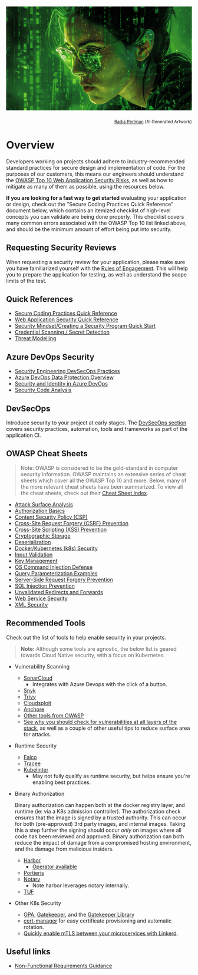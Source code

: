 ![Raadia Perlman](../../assets/images/heroes/radia_perlman.webp)
<p align="right"><sub><a href="https://en.wikipedia.org/wiki/Radia_Perlman" target="_blank">Radia Perlman</a> (AI Generated Artwork)</sub></p>

# Overview

Developers working on projects should adhere to industry-recommended standard practices for secure design and implementation of code. For the purposes of our customers, this means our engineers should understand the [OWASP Top 10 Web Application Security Risks](https://owasp.org/www-project-top-ten/), as well as how to mitigate as many of them as possible, using the resources below.

**If you are looking for a fast way to get started** evaluating your application or design, check out the "Secure Coding Practices Quick Reference" document below, which contains an itemized checklist of high-level concepts you can validate are being done properly. This checklist covers many common errors associated with the OWASP Top 10 list linked above, and should be the minimum amount of effort being put into security.

## Requesting Security Reviews

When requesting a security review for your application, please make sure you have familiarized yourself with the [Rules of Engagement](rules_of_engagement.md). This will help you to prepare the application for testing, as well as understand the scope limits of the test.

## Quick References

- [Secure Coding Practices Quick Reference](https://owasp.org/www-pdf-archive/OWASP_SCP_Quick_Reference_Guide_v2.pdf)
- [Web Application Security Quick Reference](https://owasp.org/www-pdf-archive//OWASP_Web_Application_Security_Quick_Reference_Guide_0.3.pdf)
- [Security Mindset/Creating a Security Program Quick Start](https://github.com/OWASP/Quick-Start-Guide/blob/master/OWASP%20Quick%20Start%20Guide.pdf?raw=true)
- [Credential Scanning / Secret Detection](../continuous_integration/dev_sec_ops/secret_management/credential_scanning.md)
- [Threat Modelling](./threat_modelling.md)

## Azure DevOps Security

- [Security Engineering DevSecOps Practices](https://www.microsoft.com/en-us/securityengineering/devsecops)
- [Azure DevOps Data Protection Overview](https://learn.microsoft.com/en-us/azure/devops/organizations/security/data-protection?view=azure-devops)
- [Security and Identity in Azure DevOps](https://learn.microsoft.com/en-us/azure/devops/organizations/security/about-security-identity?view=azure-devops)
- [Security Code Analysis](https://secdevtools.azurewebsites.net/)

## DevSecOps

Introduce security to your project at early stages. The [DevSecOps section](../continuous_integration/dev_sec_ops/dev_sec_ops.md) covers security practices, automation, tools and frameworks as part of the application CI.

## OWASP Cheat Sheets

> Note: OWASP is considered to be the gold-standard in computer security information. OWASP maintains an extensive series of cheat sheets which cover all the OWASP Top 10 and more. Below, many of the more relevant cheat sheets have been summarized. To view all the cheat sheets, check out their [Cheat Sheet Index](https://github.com/OWASP/CheatSheetSeries/blob/master/Index.md).

- [Attack Surface Analysis](https://github.com/OWASP/CheatSheetSeries/blob/master/cheatsheets/Attack_Surface_Analysis_Cheat_Sheet.md)
- [Authorization Basics](https://github.com/OWASP/CheatSheetSeries/blob/master/cheatsheets/Authorization_Cheat_Sheet.md)
- [Content Security Policy (CSP)](https://github.com/OWASP/CheatSheetSeries/blob/master/cheatsheets/Content_Security_Policy_Cheat_Sheet.md)
- [Cross-Site Request Forgery (CSRF) Prevention](https://github.com/OWASP/CheatSheetSeries/blob/master/cheatsheets/Cross-Site_Request_Forgery_Prevention_Cheat_Sheet.md)
- [Cross-Site Scripting (XSS) Prevention](https://github.com/OWASP/CheatSheetSeries/blob/master/cheatsheets/Cross_Site_Scripting_Prevention_Cheat_Sheet.md)
- [Cryptographic Storage](https://github.com/OWASP/CheatSheetSeries/blob/master/cheatsheets/Cryptographic_Storage_Cheat_Sheet.md)
- [Deserialization](https://github.com/OWASP/CheatSheetSeries/blob/master/cheatsheets/Deserialization_Cheat_Sheet.md)
- [Docker/Kubernetes (k8s) Security](https://github.com/OWASP/CheatSheetSeries/blob/master/cheatsheets/Docker_Security_Cheat_Sheet.md)
- [Input Validation](https://github.com/OWASP/CheatSheetSeries/blob/master/cheatsheets/Input_Validation_Cheat_Sheet.md)
- [Key Management](https://github.com/OWASP/CheatSheetSeries/blob/master/cheatsheets/Key_Management_Cheat_Sheet.md)
- [OS Command Injection Defense](https://github.com/OWASP/CheatSheetSeries/blob/master/cheatsheets/OS_Command_Injection_Defense_Cheat_Sheet.md)
- [Query Parameterization Examples](https://github.com/OWASP/CheatSheetSeries/blob/master/cheatsheets/Query_Parameterization_Cheat_Sheet.md)
- [Server-Side Request Forgery Prevention](https://github.com/OWASP/CheatSheetSeries/blob/master/cheatsheets/Server_Side_Request_Forgery_Prevention_Cheat_Sheet.md)
- [SQL Injection Prevention](https://github.com/OWASP/CheatSheetSeries/blob/master/cheatsheets/SQL_Injection_Prevention_Cheat_Sheet.md)
- [Unvalidated Redirects and Forwards](https://github.com/OWASP/CheatSheetSeries/blob/master/cheatsheets/Unvalidated_Redirects_and_Forwards_Cheat_Sheet.md)
- [Web Service Security](https://github.com/OWASP/CheatSheetSeries/blob/master/cheatsheets/Web_Service_Security_Cheat_Sheet.md)
- [XML Security](https://github.com/OWASP/CheatSheetSeries/blob/master/cheatsheets/XML_Security_Cheat_Sheet.md)

## Recommended Tools

Check out the list of tools to help enable security in your projects.

> **Note:** Although some tools are agnostic, the below list is geared towards Cloud Native security, with a focus on Kubernetes.

- Vulnerability Scanning

  - [SonarCloud](https://sonarcloud.io/)
    - Integrates with Azure Devops with the click of a button.
  - [Snyk](https://github.com/snyk/snyk)
  - [Trivy](https://github.com/aquasecurity/trivy)
  - [Cloudsploit](https://github.com/aquasecurity/cloudsploit)
  - [Anchore](https://github.com/anchore/anchore-engine)
  - [Other tools from OWASP](https://owasp.org/www-community/Vulnerability_Scanning_Tools)
  - [See why you should check for vulnerabilities at all layers of the stack](https://sysdig.com/blog/image-scanning-best-practices/), as well as a couple of other useful tips to reduce surface area for attacks.

- Runtime Security

  - [Falco](https://github.com/falcosecurity/falco)
  - [Tracee](https://github.com/aquasecurity/tracee)
  - [Kubelinter](https://github.com/stackrox/kube-linter)
    - May not fully qualify as runtime security, but helps ensure you're enabling best practices.

- Binary Authorization

  Binary authorization can happen both at the docker registry layer, and runtime (ie: via a K8s admission controller).
  The authorization check ensures that the image is signed by a trusted authority. This can occur for both (pre-approved) 3rd party images,
  and internal images. Taking this a step further the signing should occur _only_ on images where all code has been reviewed and approved.
  Binary authorization can both reduce the impact of damage from a compromised hosting environment, and the damage from malicious insiders.

  - [Harbor](https://github.com/goharbor/harbor/)
    - [Operator available](https://github.com/goharbor/harbor-operator)
  - [Portieris](https://github.com/IBM/portieris)
  - [Notary](https://github.com/theupdateframework/notary)
    - Note harbor leverages notary internally.
  - [TUF](https://github.com/theupdateframework/tuf)

- Other K8s Security

  - [OPA](https://github.com/open-policy-agent/opa), [Gatekeeper](https://github.com/open-policy-agent/gatekeeper), and the [Gatekeeper Library](https://github.com/open-policy-agent/gatekeeper-library/tree/master/library)
  - [cert-manager](https://github.com/jetstack/cert-manager) for easy certificate provisioning and automatic rotation.
  - [Quickly enable mTLS between your microservices with Linkerd](https://linkerd.io/2/features/automatic-mtls/).

## Useful links

- [Non-Functional Requirements Guidance](../design/design_patterns/non_functional_requirements_capture_guide.md)
